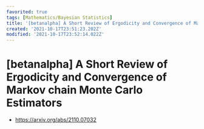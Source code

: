 ```yaml
---
favorited: true
tags: [Mathematics/Bayesian Statistics]
title: '[betanalpha] A Short Review of Ergodicity and Convergence of Markov chain Monte Carlo Estimators'
created: '2021-10-17T23:51:23.202Z'
modified: '2021-10-17T23:52:14.022Z'
---
```


# [betanalpha] A Short Review of Ergodicity and Convergence of Markov chain Monte Carlo Estimators

* https://arxiv.org/abs/2110.07032
